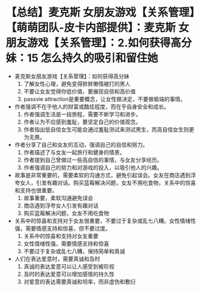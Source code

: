 # 【总结】麦克斯 女朋友游戏【关系管理】【萌萌团队-皮卡内部提供】：麦克斯 女朋友游戏【关系管理】：2.如何获得高分妹：15 怎么持久的吸引和留住她

-   麦克斯女朋友游戏【关系管理】：如何获得高分妹
    1.  了解女性心理，避免变得胖胖懒惰被打的男人
    2.  不要让女友觉得你低价值，要展现自信和高价值
    3.  passvie attraction是重要概念，让女性做决定，不要做极端的事情。
-   作者强调不在乎他人的财富或酷炫程度，而在乎自身安全和成长。
    1.  作者强调生活是一段旅程，需要不断学习和进步。
    2.  作者认为不应感到羞耻，要坚定自己的价值观念。
    3.  作者指出低自信女生可能会通过羞耻测试来测试男生，而高自信女生则更为无畏。
-   作者分享了自己和女友的互动，强调自己的自信和努力。
    1.  作者描述了与女友一起旅行和健身的情景。
    2.  作者提到自己曾做过一些高自信的事情，与女友分享经历。
    3.  作者强调自己的努力和对游戏的投入，以吸引他人的兴趣。
-   故事是非常重要的，需要柔软的沟通方式，避免引起误会。女友在商店遇到浮夸女人，引发有趣对话。购买蓝莓解决问题，女友不用吃食物，关系中的惊喜和支持也很重要。
    1.  故事重要，柔软沟通避免误会
    2.  商店遇到浮夸女人引发有趣对话
    3.  购买蓝莓解决问题，女友不用吃食物
-   关系中的惊喜和支持对于女友很重要，不要过于复杂或乱七八糟。女性情绪性强，需要情感支持和惊喜，但不要过度。
    1.  关系中的惊喜和支持对女友重要
    2.  女性情绪性强，需要情感支持和惊喜
    3.  不要过于复杂或乱七八糟，保持简单和真诚
-   人们在表达爱意时，需要真诚和及时
    1.  真诚的表达爱意可以让人感受到被珍视
    2.  及时的表达爱意可以增加感情的持久性
    3.  对爱意的表达需要真诚和坦率，而非虚伪和敷衍